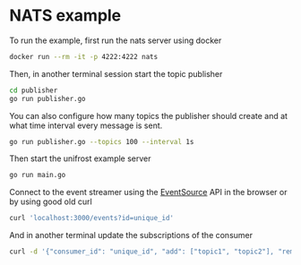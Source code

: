 # NATS example

To run the example, first run the nats server using docker

```sh
docker run --rm -it -p 4222:4222 nats
```

Then, in another terminal session start the topic publisher

```sh
cd publisher
go run publisher.go
```

You can also configure how many topics the publisher should create
and at what time interval every message is sent.

```sh
go run publisher.go --topics 100 --interval 1s
```

Then start the unifrost example server

```sh
go run main.go
```

Connect to the event streamer using the [EventSource](https://developer.mozilla.org/en/docs/Web/API/EventSource) API
in the browser or by using good old curl

```sh
curl 'localhost:3000/events?id=unique_id'
```

And in another terminal update the subscriptions of the consumer

```sh
curl -d '{"consumer_id": "unique_id", "add": ["topic1", "topic2"], "remove": []}' -XPOST 'localhost:3000/update_subscriptions'
```
